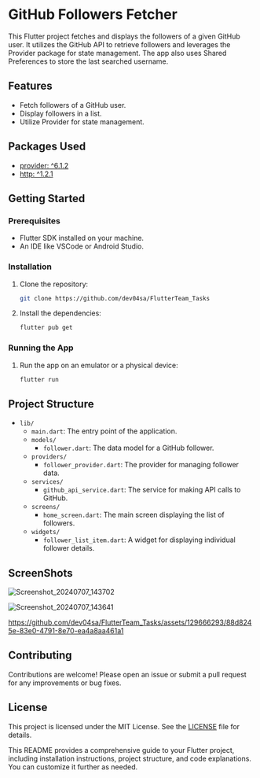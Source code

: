 

# GitHub Followers Fetcher

This Flutter project fetches and displays the followers of a given GitHub user. It utilizes the GitHub API to retrieve followers and leverages the Provider package for state management. The app also uses Shared Preferences to store the last searched username.

## Features

- Fetch followers of a GitHub user.
- Display followers in a list.
- Utilize Provider for state management.

## Packages Used

- [provider: ^6.1.2](https://pub.dev/packages/provider)
- [http: ^1.2.1](https://pub.dev/packages/http)

## Getting Started

### Prerequisites

- Flutter SDK installed on your machine.
- An IDE like VSCode or Android Studio.

### Installation

1. Clone the repository:
    ```sh
    git clone https://github.com/dev04sa/FlutterTeam_Tasks
   
    ```

2. Install the dependencies:
    ```sh
    flutter pub get
    ```

### Running the App

1. Run the app on an emulator or a physical device:
    ```sh
    flutter run
    ```

## Project Structure

- `lib/`
  - `main.dart`: The entry point of the application.
  - `models/`
    - `follower.dart`: The data model for a GitHub follower.
  - `providers/`
    - `follower_provider.dart`: The provider for managing follower data.
  - `services/`
    - `github_api_service.dart`: The service for making API calls to GitHub.
  - `screens/`
    - `home_screen.dart`: The main screen displaying the list of followers.
  - `widgets/`
    - `follower_list_item.dart`: A widget for displaying individual follower details.



## ScreenShots

![Screenshot_20240707_143702](https://github.com/dev04sa/FlutterTeam_Tasks/assets/129666293/c9d0a1d9-041e-4235-9224-d6d28b8ab434)





![Screenshot_20240707_143641](https://github.com/dev04sa/FlutterTeam_Tasks/assets/129666293/1919d93e-cf77-43a2-ad9f-7f4c744a5d46)





https://github.com/dev04sa/FlutterTeam_Tasks/assets/129666293/88d8245e-83e0-4791-8e70-ea4a8aa461a1






## Contributing

Contributions are welcome! Please open an issue or submit a pull request for any improvements or bug fixes.

## License

This project is licensed under the MIT License. See the [LICENSE](LICENSE) file for details.


This README provides a comprehensive guide to your Flutter project, including installation instructions, project structure, and code explanations. You can customize it further as needed.
